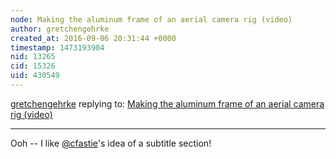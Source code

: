 ```yaml
---
node: Making the aluminum frame of an aerial camera rig (video)
author: gretchengehrke
created_at: 2016-09-06 20:31:44 +0000
timestamp: 1473193904
nid: 13265
cid: 15326
uid: 430549
---
```




[gretchengehrke](../profile/gretchengehrke) replying to: [Making the aluminum frame of an aerial camera rig (video)](../notes/cfastie/07-07-2016/making-aerobee)

----
Ooh -- I like [@cfastie](/profile/cfastie)'s idea of a subtitle section! 